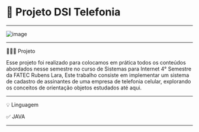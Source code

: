 # 🚀 Projeto  DSI  Telefonia
**********************************************************************
![image](https://github.com/chritianegozza/ProjetoDSI-Telefonia/assets/72118415/d95c9b5e-a297-4282-8d8b-2714aa3fee68)



**********************************************************************
👩🏻‍💻 Projeto

Esse projeto foi realizado para colocamos em prática todos os conteúdos 
abordados nesse semestre no curso de Sistemas para Internet 4° Semestre
da FATEC Rubens Lara, Este trabalho consiste em implementar um sistema de 
cadastro de assinantes de uma empresa de telefonia celular, explorando os
conceitos de orientação objetos estudados até aqui.

************************************************************************
💡 Linguagem 

✅ JAVA

***************************************************************************
